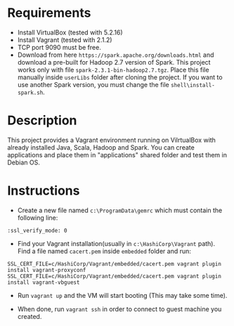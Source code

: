 # Requirements
* Install VirtualBox (tested with 5.2.16)
* Install Vagrant (tested with 2.1.2)
* TCP port 9090 must be free.
* Download from here `https://spark.apache.org/downloads.html` and download a pre-built for Hadoop 2.7 version of Spark. This project works 
only with file `spark-2.3.1-bin-hadoop2.7.tgz`. Place this file manually inside `userLibs` folder after cloning the project.
If you want to use another Spark version, you must change the file `shell\install-spark.sh`.  

# Description
This project provides a Vagrant environment running on VilrtualBox with already installed Java, Scala, Hadoop and Spark.
You can create applications and place them in "applications" shared folder and test them in Debian OS.

# Instructions

* Create a new file named `c:\ProgramData\gemrc` which must contain the following line:

`:ssl_verify_mode: 0`

* Find your Vagrant installation(usually in `c:\HashiCorp\Vagrant` path). Find a file named `cacert.pem` inside `embedded` folder and run:

`SSL_CERT_FILE=c/HashiCorp/Vagrant/embedded/cacert.pem vagrant plugin install vagrant-proxyconf`
`SSL_CERT_FILE=c/HashiCorp/Vagrant/embedded/cacert.pem vagrant plugin install vagrant-vbguest`

* Run `vagrant up` and the VM will start booting (This may take some time).

* When done, run `vagrant ssh` in order to connect to guest machine you created.
